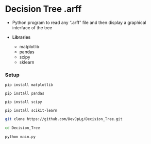 # Decision Tree .arff

- Python program to read any “.arff” file and then display a graphical interface of the tree

- **Libraries**
  - matplotlib
  - pandas
  - scipy
  - sklearn

### Setup
`pip install matplotlib`

`pip install pandas`

`pip install scipy`

`pip install scikit-learn`


```bash
git clone https://github.com/DevJpLg/Decision_Tree.git

cd Decision_Tree

python main.py
```
